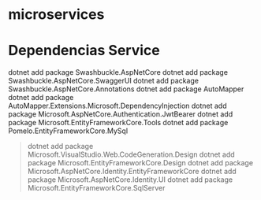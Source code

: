 # microservices

# Dependencias Service
dotnet add package Swashbuckle.AspNetCore
dotnet add package Swashbuckle.AspNetCore.SwaggerUI
dotnet add package Swashbuckle.AspNetCore.Annotations
dotnet add package AutoMapper
dotnet add package AutoMapper.Extensions.Microsoft.DependencyInjection
dotnet add package Microsoft.AspNetCore.Authentication.JwtBearer
dotnet add package Microsoft.EntityFrameworkCore.Tools
dotnet add package Pomelo.EntityFrameworkCore.MySql

> dotnet add package Microsoft.VisualStudio.Web.CodeGeneration.Design
> dotnet add package Microsoft.EntityFrameworkCore.Design
> dotnet add package Microsoft.AspNetCore.Identity.EntityFrameworkCore
> dotnet add package Microsoft.AspNetCore.Identity.UI
> dotnet add package Microsoft.EntityFrameworkCore.SqlServer